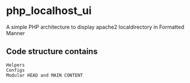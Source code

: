 
php_localhost_ui
===================
A simple PHP architecture to display apache2 localdirectory in Formatted Manner


Code structure contains
-----------------------

```
Helpers 
Configs 
Modular HEAD and MAIN CONTENT 
```
